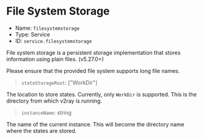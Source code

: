 # File System Storage
* Name: `filesystemstorage`
* Type: Service
* ID: `service.filesystemstorage`

File system storage is a persistent storage implementation that stores information using plain files. (v5.27.0+)

Please ensure that the provided file system supports long file names.

> `stateStorageRoot`: ["WorkDir"]

The location to store states. Currently, only `WorkDir` is supported. This is the directory from which v2ray is running.

> `instanceName`: string

The name of the current instance. This will become the directory name where the states are stored.
